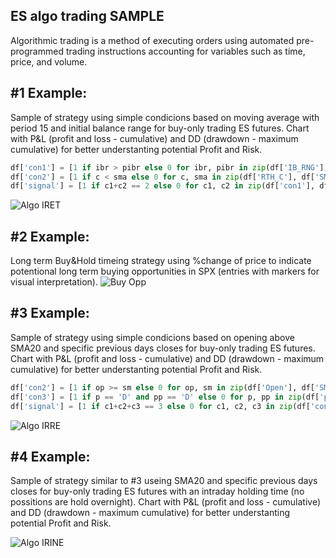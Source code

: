 ## ES algo trading SAMPLE
Algorithmic trading is a method of executing orders using automated pre-programmed trading instructions accounting for variables such as time, price, and volume.

## #1 Example:
Sample of strategy using simple condicions based on moving average with period 15 and initial balance range for buy-only trading ES futures. Chart with P&L (profit and loss - cumulative) and DD (drawdown - maximum cumulative) for better understanting potential Profit and Risk.
```python
df['con1'] = [1 if ibr > pibr else 0 for ibr, pibr in zip(df['IB_RNG'], df['pIB_RNG'])]
df['con2'] = [1 if c < sma else 0 for c, sma in zip(df['RTH_C'], df['SMA'])]
df['signal'] = [1 if c1+c2 == 2 else 0 for c1, c2 in zip(df['con1'], df['con2'])]
```
![Algo IRET](https://github.com/vldmrmrv/ES-algorithmic-trading-strategy/blob/main/ALGO_iret_SAMPLE.png)

## #2 Example:
Long term Buy&Hold timeing strategy using %change of price to indicate potentional long term buying opportunities in SPX (entries with markers for visual interpretation). 
![Buy Opp](https://github.com/vldmrmrv/ES-algorithmic-trading-strategy/blob/main/buying%20opportunities.png)

## #3 Example:
Sample of strategy using simple condicions based on opening above SMA20 and specific previous days closes for buy-only trading ES futures. Chart with P&L (profit and loss - cumulative) and DD (drawdown - maximum cumulative) for better understanting potential Profit and Risk.
```python
df['con2'] = [1 if op >= sm else 0 for op, sm in zip(df['Open'], df['SMA'])]
df['con3'] = [1 if p == 'D' and pp == 'D' else 0 for p, pp in zip(df['p_UD'], df['pp_UD'])]
df['signal'] = [1 if c1+c2+c3 == 3 else 0 for c1, c2, c3 in zip(df['con1'], df['con2'], df['con3'])]
```
![Algo IRRE](https://github.com/vldmrmrv/ES-algorithmic-trading-strategy/blob/main/ALGO_sma20_pD_ppD_SAMPLE.png)

## #4 Example:
Sample of strategy similar to #3 useing SMA20 and specific previous days closes for buy-only trading ES futures with an intraday holding time (no possitions are hold overnight). Chart with P&L (profit and loss - cumulative) and DD (drawdown - maximum cumulative) for better understanting potential Profit and Risk.

![Algo IRINE](https://github.com/vldmrmrv/ES-algorithmic-trading-strategy/blob/main/ALGO_intra_SAMPLE.png)

